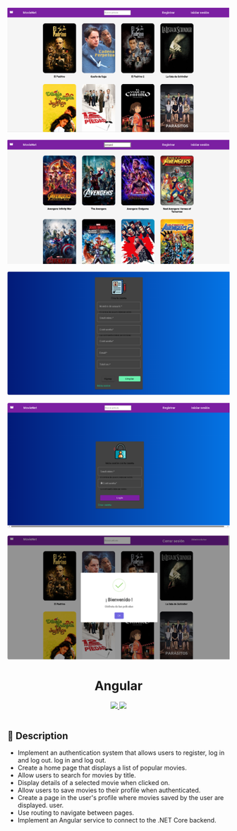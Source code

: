 <p align="center">
  <img src="./assets/home.PNG " width="600" />
</p>
<p align="center">
  <img src="./assets/search.PNG" width="600" />
</p>
<p align="center">
  <img src="./assets/login.PNG" width="600" />
</p>
<p align="center">
  <img src="./assets/sigin.PNG" width="600" />
</p>
<p align="center">
  <img src="./assets/sigin2.PNG" width="600" />
</p>
<h1 align="center"> Angular</h1>

<p align="center">
  <a title="Twitter: Jose_leonardo" href="https://www.linkedin.com/in/jose-leonardo-poveda/">
    <img src="https://img.shields.io/badge/LinkedIn-0077B5?style=for-the-badge&logo=linkedin&logoColor=white">
  </a>  
  <a title="Github: Sponsors" href="https://github.com/shiwirockztar">
    <img src="https://img.shields.io/twitter/url?color=032f62&label=Github%20%40Shiwirockztar&logo=github&logoColor=FFFFFF&style=flat-square&url=https%3A%2F%2Fgithub.com%2Fsponsors%2FShiwirockztar">
  </a>
  <br />
  <br />
</p>

## 🔖 Description

- Implement an authentication system that allows users to register, log in and log out.
  log in and log out.
- Create a home page that displays a list of popular movies.
- Allow users to search for movies by title.
- Display details of a selected movie when clicked on.
- Allow users to save movies to their profile when authenticated.
- Create a page in the user's profile where movies saved by the user are displayed.
  user.
- Use routing to navigate between pages.
- Implement an Angular service to connect to the .NET Core backend.
